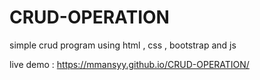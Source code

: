 # CRUD-OPERATION
simple crud program using html , css , bootstrap and js

live demo : https://mmansyy.github.io/CRUD-OPERATION/

